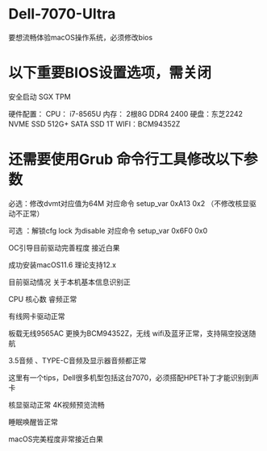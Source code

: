 # Dell-7070-Ultra

要想流畅体验macOS操作系统，必须修改bios 

# 以下重要BIOS设置选项，需关闭
安全启动
SGX
TPM 

硬件配置：
CPU： i7-8565U
内存： 2根8G DDR4 2400
硬盘：东芝2242 NVME SSD 512G+ SATA SSD 1T
WIFI：BCM94352Z

# 还需要使用Grub 命令行工具修改以下参数

必选：修改dvmt对应值为64M   对应命令  setup_var    0xA13   0x2  （不修改核显驱动不正常）

可选 ：解锁cfg lock 为disable  对应命令    setup_var  0x6F0   0x0  

OC引导目前驱动完善程度 接近白果

成功安装macOS11.6 理论支持12.x

目前驱动情况
关于本机基本信息识别正

CPU 核心数   睿频正常

有线网卡驱动正常

板载无线9565AC 更换为BCM94352Z，无线 wifi及蓝牙正常，支持隔空投送随航

3.5音频 、TYPE-C音频及显示器音频都正常

这里有一个tips，Dell很多机型包括这台7070，必须搭配HPET补丁才能识别到声卡

核显驱动正常 4K视频预览流畅

睡眠唤醒皆正常

macOS完美程度非常接近白果
